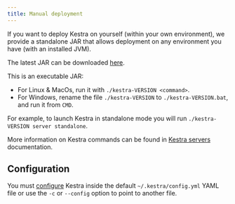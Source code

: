 ```yaml
---
title: Manual deployment
---
```


If you want to deploy Kestra on yourself (within your own environment), we provide a standalone JAR that allows deployment on any environment you have (with an installed JVM).

The latest JAR can be downloaded [here](https://api.kestra.io/v1/versions/download).

This is an executable JAR:
- For Linux & MacOs, run it with `./kestra-VERSION <command>`.
- For Windows, rename the file `./kestra-VERSION` to `./kestra-VERSION.bat`, and run it from `CMD`.

For example, to launch Kestra in standalone mode you will run `./kestra-VERSION server standalone`.

More information on Kestra commands can be found in [Kestra servers](../../07.administrator-guide/04.servers.md) documentation.

## Configuration

You must [configure](../../07.administrator-guide/01.configuration/index.md) Kestra inside the default `~/.kestra/config.yml` YAML file or use the `-c` or `--config` option to point to another file.

